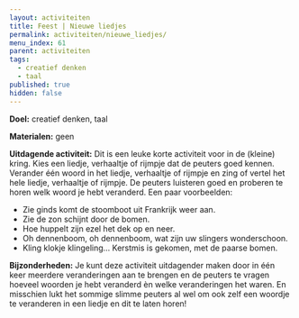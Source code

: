 ```yaml
---
layout: activiteiten
title: Feest | Nieuwe liedjes
permalink: activiteiten/nieuwe_liedjes/
menu_index: 61
parent: activiteiten
tags:
  - creatief denken
  - taal
published: true
hidden: false
---
```


**Doel:** creatief denken, taal

<p style="margin-top: 10px;"/>

**Materialen:** geen

<p style="margin-top: 10px;"/>

**Uitdagende activiteit:** Dit is een leuke korte activiteit voor in de (kleine) kring. Kies een liedje, verhaaltje of rijmpje dat de peuters goed kennen. Verander één woord in het liedje, verhaaltje of rijmpje en zing of vertel het hele liedje, verhaaltje of rijmpje. De peuters luisteren goed en proberen te horen welk woord je hebt veranderd.
Een paar voorbeelden:
-	Zie ginds komt de stoomboot uit Frankrijk weer aan.
-	Zie de zon schijnt door de bomen.
-	Hoe huppelt zijn ezel het dek op en neer.
-	Oh dennenboom, oh dennenboom, wat zijn uw slingers wonderschoon.
-	Kling klokje klingeling… Kerstmis is gekomen, met de paarse bomen.

<p style="margin-top: 10px;"/>

**Bijzonderheden:** Je kunt deze activiteit uitdagender maken door in één keer meerdere veranderingen aan te brengen en de peuters te vragen hoeveel woorden je hebt veranderd èn welke veranderingen het waren. En misschien lukt het sommige slimme peuters al wel om ook zelf een woordje te veranderen in een liedje en dit te laten horen!
